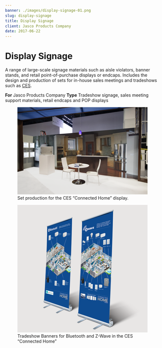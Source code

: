 ```yaml
---
banner: ./images/display-signage-01.png
slug: display-signage
title: Display Signage
client: Jasco Products Company
date: 2017-06-22
---
```


# Display Signage

A range of large-scale signage materials such as aisle violators, banner stands, and retail point-of-purchase displays or endcaps. Includes the design and production of sets for in-house sales meetings and tradeshows such as [CES](http://www.ces.tech/).

**For** Jasco Products Company
**Type** Tradeshow signage, sales meeting support materials, retail endcaps and POP displays

<figure>
	<img src="./images/display-signage-01.png" alt="Set production for the CES “Connected Home” display." />
	<figcaption>Set production for the CES “Connected Home” display.</figcaption>
</figure>

<figure>
	<img src="./images/display-signage-02.png" alt="Tradeshow Banners for Bluetooth and Z-Wave in the CES “Connected Home”" />
	<figcaption>Tradeshow Banners for Bluetooth and Z-Wave in the CES “Connected Home”</figcaption>
</figure>
